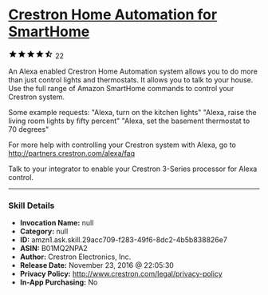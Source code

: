 # [Crestron Home Automation for SmartHome](http://alexa.amazon.com/#skills/amzn1.ask.skill.29acc709-f283-49f6-8dc2-4b5b838826e7)
![4.6 stars](../../images/ic_star_black_18dp_1x.png)![4.6 stars](../../images/ic_star_black_18dp_1x.png)![4.6 stars](../../images/ic_star_black_18dp_1x.png)![4.6 stars](../../images/ic_star_black_18dp_1x.png)![4.6 stars](../../images/ic_star_half_black_18dp_1x.png) 22

An Alexa enabled Crestron Home Automation system allows you to do more than just control lights and thermostats. It allows you to talk to your house. Use the full range of Amazon SmartHome commands to control your Crestron system.

Some example requests:
"Alexa, turn on the kitchen lights"
"Alexa, raise the living room lights by fifty percent"
"Alexa, set the basement thermostat to 70 degrees"

For more help with controlling your Crestron system with Alexa, go to http://partners.crestron.com/alexa/faq

Talk to your integrator to enable your Crestron 3-Series processor for Alexa control.

***

### Skill Details

* **Invocation Name:** null
* **Category:** null
* **ID:** amzn1.ask.skill.29acc709-f283-49f6-8dc2-4b5b838826e7
* **ASIN:** B01MQ2NPA2
* **Author:** Crestron Electronics, Inc.
* **Release Date:** November 23, 2016 @ 22:05:30
* **Privacy Policy:** http://www.crestron.com/legal/privacy-policy
* **In-App Purchasing:** No
